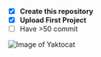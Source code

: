 - [x] **Create this repository**
- [x] **Upload First Project**
- [ ] Have >50 commit

![Image of Yaktocat](https://octodex.github.com/images/yaktocat.png)
